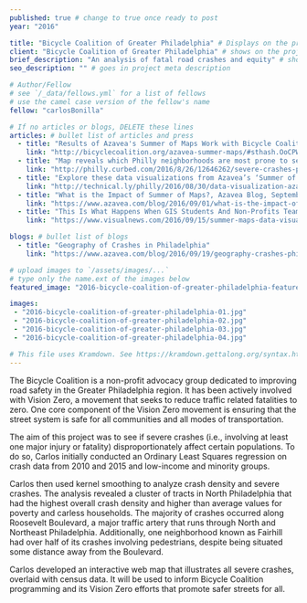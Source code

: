 ```yaml
---
published: true # change to true once ready to post
year: "2016"

title: "Bicycle Coalition of Greater Philadelphia" # Displays on the project post page
client: "Bicycle Coalition of Greater Philadelphia" # shows on the project card
brief_description: "An analysis of fatal road crashes and equity" # shows on the project card
seo_description: "" # goes in project meta description

# Author/Fellow
# see `/_data/fellows.yml` for a list of fellows
# use the camel case version of the fellow's name
fellow: "carlosBonilla"

# If no articles or blogs, DELETE these lines
articles: # bullet list of articles and press
  - title: "Results of Azavea's Summer of Maps Work with Bicycle Coalition, Bicycle Coalition Blog, August 23, 2016"
    link: "http://bicyclecoalition.org/azavea-summer-maps/#sthash.OoCPWYBi.dpbs"
  - title: "Map reveals which Philly neighborhoods are most prone to severe crashes, Curbed Philly, August 26, 2016"
    link: "http://philly.curbed.com/2016/8/26/12646262/severe-crashes-philadelphia-map-by-neighborhood"
  - title: "Explore these data visualizations from Azavea’s ‘Summer of Maps’ program, Technical.ly Philly, August 30, 2016"
    link: "http://technical.ly/philly/2016/08/30/data-visualization-azavea-summer-of-maps-fellowship/"
  - title: "What is the Impact of Summer of Maps?, Azavea Blog, September 1, 2016"
    link: "https://www.azavea.com/blog/2016/09/01/what-is-the-impact-of-summer-of-maps/"
  - title: "This Is What Happens When GIS Students And Non-Profits Team Up, Visual News, September 15, 2016"
    link: "https://www.visualnews.com/2016/09/15/summer-maps-data-visualization/"

blogs: # bullet list of blogs
  - title: "Geography of Crashes in Philadelphia"
    link: "https://www.azavea.com/blog/2016/09/19/geography-crashes-philadelphia/"

# upload images to `/assets/images/...`
# type only the name.ext of the images below
featured_image: "2016-bicycle-coalition-of-greater-philadelphia-featured.jpg"

images:
 - "2016-bicycle-coalition-of-greater-philadelphia-01.jpg"
 - "2016-bicycle-coalition-of-greater-philadelphia-02.jpg"
 - "2016-bicycle-coalition-of-greater-philadelphia-03.jpg"
 - "2016-bicycle-coalition-of-greater-philadelphia-04.jpg"

# This file uses Kramdown. See https://kramdown.gettalong.org/syntax.html for syntax
---
```

The Bicycle Coalition is a non-profit advocacy group dedicated to improving road safety in the Greater Philadelphia region. It has been actively involved with Vision Zero, a movement that seeks to reduce traffic related fatalities to zero. One core component of the Vision Zero movement is ensuring that the street system is safe for all communities and all modes of transportation.

The aim of this project was to see if severe crashes (i.e., involving at least one major injury or fatality) disproportionately affect certain populations. To do so, Carlos initially conducted an Ordinary Least Squares regression on crash data from 2010 and 2015 and low-income and minority groups.

Carlos then used kernel smoothing to analyze crash density and severe crashes. The analysis revealed a cluster of tracts in North Philadelphia that had the highest overall crash density and higher than average values for poverty and carless households. The majority of crashes occurred along Roosevelt Boulevard, a major traffic artery that runs through North and Northeast Philadelphia. Additionally, one neighborhood known as Fairhill had over half of its crashes involving pedestrians, despite being situated some distance away from the Boulevard.

Carlos developed an interactive web map that illustrates all severe crashes, overlaid with census data. It will be used to inform Bicycle Coalition programming and its Vision Zero efforts that promote safer streets for all.
